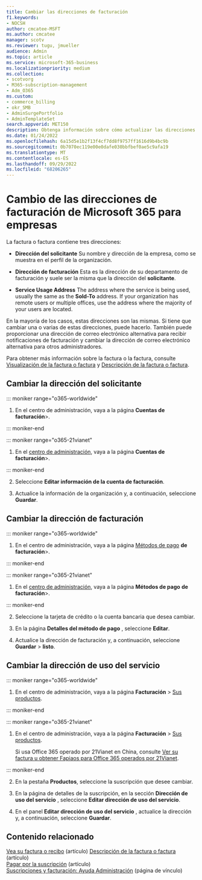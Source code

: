 ```yaml
---
title: Cambiar las direcciones de facturación
f1.keywords:
- NOCSH
author: cmcatee-MSFT
ms.author: cmcatee
manager: scotv
ms.reviewer: tugu, jmueller
audience: Admin
ms.topic: article
ms.service: microsoft-365-business
ms.localizationpriority: medium
ms.collection:
- scotvorg
- M365-subscription-management
- Adm_O365
ms.custom:
- commerce_billing
- okr_SMB
- AdminSurgePortfolio
- AdminTemplateSet
search.appverid: MET150
description: Obtenga información sobre cómo actualizar las direcciones de facturación o la dirección de correo electrónico que se usa para recibir notificaciones de facturación de Microsoft 365 para empresas.
ms.date: 01/24/2022
ms.openlocfilehash: 6a15d5e1b2f13f4cf7dd8f9757ff1616d9b4bc9b
ms.sourcegitcommit: 0b7070ec119e00e0dafe030bbfbef0ae5c9afa19
ms.translationtype: MT
ms.contentlocale: es-ES
ms.lasthandoff: 09/29/2022
ms.locfileid: "68206265"
---
```

# <a name="change-your-microsoft-365-for-business-billing-addresses"></a>Cambio de las direcciones de facturación de Microsoft 365 para empresas

La factura o factura contiene tres direcciones:
  
- **Dirección del solicitante** Su nombre y dirección de la empresa, como se muestra en el perfil de la organización.

- **Dirección de facturación** Esta es la dirección de su departamento de facturación y suele ser la misma que la dirección del **solicitante**.

- **Service Usage Address** The address where the service is being used, usually the same as the **Sold-To** address. If your organization has remote users or multiple offices, use the address where the majority of your users are located.

En la mayoría de los casos, estas direcciones son las mismas. Si tiene que cambiar una o varias de estas direcciones, puede hacerlo. También puede proporcionar una dirección de correo electrónico alternativa para recibir notificaciones de facturación y cambiar la dirección de correo electrónico alternativa para otros administradores.

Para obtener más información sobre la factura o la factura, consulte [Visualización de la factura o factura](view-your-bill-or-invoice.md) y [Descripción de la factura o factura](understand-your-invoice2.md).

## <a name="change-your-sold-to-address"></a>Cambiar la dirección del solicitante

::: moniker range="o365-worldwide"

1. En el centro de administración, vaya a la página **Cuentas de facturación**\>.<a href="https://go.microsoft.com/fwlink/p/?linkid=2084771" target="_blank"></a>

::: moniker-end

::: moniker range="o365-21vianet"

1. En el <a href="https://go.microsoft.com/fwlink/p/?linkid=850627" target="_blank">centro de administración</a>, vaya a la página **Cuentas de facturación**>.

::: moniker-end

2. Seleccione **Editar información de la cuenta de facturación**.

3. Actualice la información de la organización y, a continuación, seleccione **Guardar**.
  
## <a name="change-your-bill-to-address"></a>Cambiar la dirección de facturación

::: moniker range="o365-worldwide"

1. En el centro de administración, vaya a la página <a href="https://go.microsoft.com/fwlink/p/?linkid=2018806" target="_blank">Métodos de pago</a> **de facturación**\>.

::: moniker-end

::: moniker range="o365-21vianet"

1. En el <a href="https://go.microsoft.com/fwlink/p/?linkid=850627" target="_blank">centro de administración</a>, vaya a la página **Métodos de pago** **de facturación**>.

::: moniker-end

2. Seleccione la tarjeta de crédito o la cuenta bancaria que desea cambiar.

3. En la página **Detalles del método de pago** , seleccione **Editar**.

4. Actualice la dirección de facturación y, a continuación, seleccione **Guardar** \> **listo**.

## <a name="change-your-service-usage-address"></a>Cambiar la dirección de uso del servicio

::: moniker range="o365-worldwide"

1. En el centro de administración, vaya a la página **Facturación** \> <a href="https://go.microsoft.com/fwlink/p/?linkid=842054" target="_blank">Sus productos</a>.

::: moniker-end

::: moniker range="o365-21vianet"

1. En el centro de administración, vaya a la página **Facturación** \> <a href="https://go.microsoft.com/fwlink/p/?linkid=850626" target="_blank">Sus productos</a>.

    Si usa Office 365 operado por 21Vianet en China, consulte [Ver su factura u obtener Fapiaos para Office 365 operados por 21Vianet](../../admin/services-in-china/view-your-bill-or-get-a-fapiao.md).

::: moniker-end

2. En la pestaña **Productos**, seleccione la suscripción que desee cambiar.

3. En la página de detalles de la suscripción, en la sección **Dirección de uso del servicio** , seleccione **Editar dirección de uso del servicio**.

4. En el panel **Editar dirección de uso del servicio** , actualice la dirección y, a continuación, seleccione **Guardar**.


## <a name="related-content"></a>Contenido relacionado

[Vea su factura o recibo](view-your-bill-or-invoice.md) (artículo)
[Descripción de la factura o factura](understand-your-invoice2.md) (artículo)\
[Pagar por la suscripción](pay-for-your-subscription.md) (artículo)\
[Suscripciones y facturación: Ayuda Administración](../index.yml) (página de vínculo)
